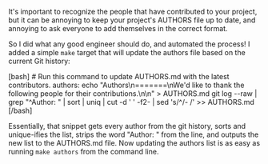 It's important to recognize the people that have contributed to your project,
but it can be annoying to keep your project's AUTHORS file up to date, and
annoying to ask everyone to add themselves in the correct format.

So I did what any good engineer should do, and automated the process! I added a
simple `make` target that will update the authors file based on the current Git
history:

<p>
[bash]
    # Run this command to update AUTHORS.md with the latest contributors.
    authors:
        echo "Authors\n=======\nWe'd like to thank the following people for their contributions.\n\n" > AUTHORS.md
        git log --raw | grep "^Author: " | sort | uniq | cut -d ' ' -f2- | sed 's/^/- /' >> AUTHORS.md
[/bash]
</p>

Essentially, that snippet gets every author from the git history, sorts and
unique-ifies the list, strips the word "Author: " from the line, and outputs
the new list to the AUTHORS.md file. Now updating the authors list is as easy
as running `make authors` from the command line.
